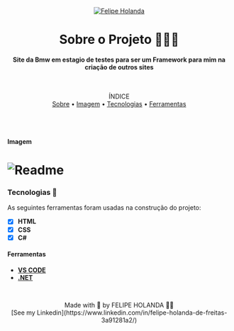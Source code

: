 <p align="center">
   <a href="https://www.linkedin.com/in/felipe-holanda-de-freitas-3a91281a2/">
      <img alt="Felipe Holanda" src="https://img.shields.io/badge/-Felipe Holanda-blue?style=flat&logo=Linkedin&logoColor=bluee" />
   </a>
</p>

<h1 align="center">Sobre o Projeto 👨🏻‍💻</h1>

<h4 align="center">Site da Bmw em estagio de testes para ser um Framework para mim na criação de outros sites</h4>

<br>

<p align="center">ÍNDICE<br>
<a href="#Sobre o Projeto">Sobre</a> •
<a href="#Imagem">Imagem</a> •
<a href="#Tecnologias">Tecnologias</a> •
<a href="#Ferramentas">Ferramentas</a></p>

<br>
<br>

#### Imagem

<h1 aling="center">
   <img alt="Readme" title="Readme" src="" />
</h1>

  ### Tecnologias 🚀

  As seguintes ferramentas foram usadas na construção do projeto:

  - [x] **HTML**
  - [x] **CSS**
  - [x] **C#**

  #### Ferramentas

  - [**VS CODE**](https://code.visualstudio.com/)
  - [**.NET**](https://dotnet.microsoft.com/download)

<br>

  <p align="center">Made with 💜 by FELIPE HOLANDA 👋🏻 <br>[See my Linkedin](https://www.linkedin.com/in/felipe-holanda-de-freitas-3a91281a2/)</p>
